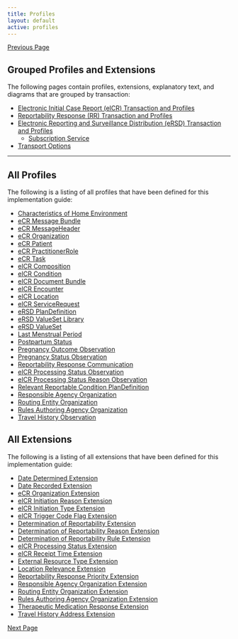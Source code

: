 ```yaml
---
title: Profiles
layout: default
active: profiles
---
```


[Previous Page](toc.html)

## Grouped Profiles and Extensions

The following pages contain profiles, extensions, explanatory text, and diagrams that are grouped by transaction:

* <a href="Electronic_Initial_Case_Report_(eICR)_Transaction_and_Profiles.html">Electronic Initial Case Report (eICR) Transaction and Profiles</a>
* <a href="Reportability_Response_(RR)_Transaction_and_Profiles.html">Reportability Response (RR) Transaction and Profiles</a>
* <a href="Electronic_Reporting_and_Surveillance_Distribution_(eRSD)_Transaction_and_Profiles.html">Electronic Reporting and Surveillance Distribution (eRSD) Transaction and Profiles</a>
    * <a href="Subscription_Service.html">Subscription Service</a>
* <a href="Transport_Options.html">Transport Options</a>


-----


## All Profiles

The following is a listing of all profiles that have been defined for this implementation guide:

<ul>
	<li><a href="StructureDefinition-characteristics-of-home-environment.html">Characteristics of Home Environment</a></li>
	<li><a href="StructureDefinition-ecr-message-bundle.html">eCR Message Bundle</a></li>
	<li><a href="StructureDefinition-ecr-messageheader.html">eCR MessageHeader</a></li>
	<li><a href="StructureDefinition-ecr-organization.html">eCR Organization</a></li>
	<li><a href="StructureDefinition-ecr-patient.html">eCR Patient</a></li>
	<li><a href="StructureDefinition-ecr-practitionerrole.html">eCR PractitionerRole</a></li>
	<li><a href="StructureDefinition-ecr-task.html">eCR Task</a></li>
	<li><a href="StructureDefinition-eicr-composition.html">eICR Composition</a></li>
	<li><a href="StructureDefinition-eicr-condition.html">eICR Condition</a></li>
	<li><a href="StructureDefinition-eicr-document-bundle.html">eICR Document Bundle</a></li>
	<li><a href="StructureDefinition-eicr-encounter.html">eICR Encounter</a></li>
	<li><a href="StructureDefinition-eicr-location.html">eICR Location</a></li>
	<li><a href="StructureDefinition-eicr-servicerequest.html">eICR ServiceRequest</a></li>
	<li><a href="StructureDefinition-ersd-plandefinition.html">eRSD PlanDefinition</a></li>
	<li><a href="StructureDefinition-ersd-valueset-library.html">eRSD ValueSet Library</a></li>
	<li><a href="StructureDefinition-ersd-valueset.html">eRSD ValueSet</a></li>
	<li><a href="StructureDefinition-last-menstrual-period.html">Last Menstrual Period</a></li>
	<li><a href="StructureDefinition-postpartum-status.html">Postpartum Status</a></li>
	<li><a href="StructureDefinition-pregnancy-outcome-observation.html">Pregnancy Outcome Observation</a></li>
	<li><a href="StructureDefinition-pregnancy-status-observation.html">Pregnancy Status Observation</a></li>
	<li><a href="StructureDefinition-rr-communication.html">Reportability Response Communication</a></li>
	<li><a href="StructureDefinition-rr-eicr-processing-status-observation.html">eICR Processing Status Observation</a></li>
	<li><a href="StructureDefinition-rr-eicr-processing-status-reason-observation.html">eICR Processing Status Reason Observation</a></li>
	<li><a href="StructureDefinition-rr-relevant-reportable-condition-plandefinition.html">Relevant Reportable Condition PlanDefinition</a></li>
	<li><a href="StructureDefinition-rr-responsible-agency-organization.html">Responsible Agency Organization</a></li>
	<li><a href="StructureDefinition-rr-routing-entity-organization.html">Routing Entity Organization</a></li>
	<li><a href="StructureDefinition-rr-rules-authoring-agency-organization.html">Rules Authoring Agency Organization</a></li>
	<li><a href="StructureDefinition-travel-history-observation.html">Travel History Observation</a></li>

</ul>

## All Extensions

The following is a listing of all extensions that have been defined for this implementation guide:

<ul>
	<li><a href="StructureDefinition-date-determined-extension.html">Date Determined Extension</a></li>
	<li><a href="StructureDefinition-date-recorded-extension.html">Date Recorded Extension</a></li>
	<li><a href="StructureDefinition-ecr-organization-extension.html">eCR Organization Extension</a></li>
	<li><a href="StructureDefinition-eicr-initiation-reason-extension.html">eICR Initiation Reason Extension</a></li>
	<li><a href="StructureDefinition-eicr-initiation-type-extension.html">eICR Initiation Type Extension</a></li>
	<li><a href="StructureDefinition-eicr-trigger-code-flag-extension.html">eICR Trigger Code Flag Extension</a></li>
	<li><a href="StructureDefinition-rr-determination-of-reportability-extension.html">Determination of Reportability Extension</a></li>
	<li><a href="StructureDefinition-rr-determination-of-reportability-reason-extension.html">Determination of Reportability Reason Extension</a></li>
	<li><a href="StructureDefinition-rr-determination-of-reportability-rule-extension.html">Determination of Reportability Rule Extension</a></li>
	<li><a href="StructureDefinition-rr-eicr-processing-status-extension.html">eICR Processing Status Extension</a></li>
	<li><a href="StructureDefinition-rr-eicr-receipt-time-extension.html">eICR Receipt Time Extension</a></li>
	<li><a href="StructureDefinition-rr-external-resource-type-extension.html">External Resource Type Extension</a></li>
	<li><a href="StructureDefinition-rr-location-relevance-extension.html">Location Relevance Extension</a></li>
	<li><a href="StructureDefinition-rr-priority-extension.html">Reportability Response Priority Extension</a></li>
	<li><a href="StructureDefinition-rr-responsible-agency-organization-extension.html">Responsible Agency Organization Extension</a></li>
	<li><a href="StructureDefinition-rr-routing-entity-organization-extension.html">Routing Entity Organization Extension</a></li>
	<li><a href="StructureDefinition-rr-rules-authoring-agency-organization-extension.html">Rules Authoring Agency Organization Extension</a></li>
	<li><a href="StructureDefinition-therapeutic-medication-response-extension.html">Therapeutic Medication Response Extension</a></li>
	<li><a href="StructureDefinition-travel-history-address-extension.html">Travel History Address Extension</a></li>
</ul>

[Next Page](Electronic_Initial_Case_Report_(eICR)_Transaction_and_Profiles.html)